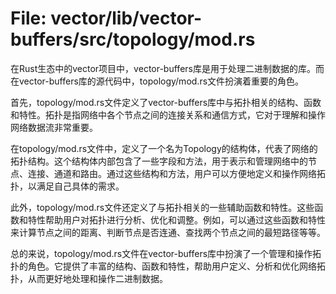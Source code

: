 # File: vector/lib/vector-buffers/src/topology/mod.rs

在Rust生态中的vector项目中，vector-buffers库是用于处理二进制数据的库。而在vector-buffers库的源代码中，topology/mod.rs文件扮演着重要的角色。

首先，topology/mod.rs文件定义了vector-buffers库中与拓扑相关的结构、函数和特性。拓扑是指网络中各个节点之间的连接关系和通信方式，它对于理解和操作网络数据流非常重要。

在topology/mod.rs文件中，定义了一个名为Topology的结构体，代表了网络的拓扑结构。这个结构体内部包含了一些字段和方法，用于表示和管理网络中的节点、连接、通道和路由。通过这些结构和方法，用户可以方便地定义和操作网络拓扑，以满足自己具体的需求。

此外，topology/mod.rs文件还定义了与拓扑相关的一些辅助函数和特性。这些函数和特性帮助用户对拓扑进行分析、优化和调整。例如，可以通过这些函数和特性来计算节点之间的距离、判断节点是否连通、查找两个节点之间的最短路径等等。

总的来说，topology/mod.rs文件在vector-buffers库中扮演了一个管理和操作拓扑的角色。它提供了丰富的结构、函数和特性，帮助用户定义、分析和优化网络拓扑，从而更好地处理和操作二进制数据。

